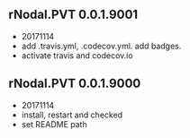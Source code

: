 ## rNodal.PVT 0.0.1.9001
* 20171114
* add .travis.yml, .codecov.yml. add badges.
* activate travis and codecov.io

## rNodal.PVT 0.0.1.9000
* 20171114
* install, restart and checked
* set README path

